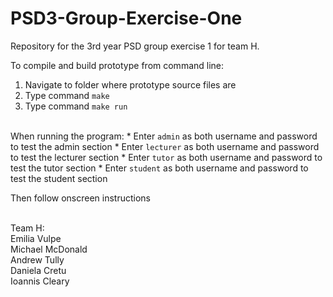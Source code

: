 
PSD3-Group-Exercise-One
======================

Repository for the 3rd year PSD group exercise 1 for team H.

To compile and build prototype from command line:

1. Navigate to folder where prototype source files are 
2. Type command <code>make</code> 
3. Type command <code>make run</code> 

<br>
When running the program:
* Enter <code>admin</code> as both username and password to test the admin section
* Enter <code>lecturer</code> as both username and password to test the lecturer section
* Enter <code>tutor</code> as both username and password to test the tutor section
* Enter <code>student</code> as both username and password to test the student section
 
Then follow onscreen instructions

<br>
Team H:
<br>
Emilia Vulpe
<br>
Michael McDonald
<br>
Andrew Tully
<br>
Daniela Cretu
<br>
Ioannis Cleary
